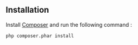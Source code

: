 Installation
-----------

Install [Composer][1] and run the following command :

    php composer.phar install
    

[1]: http://getcomposer.org/
